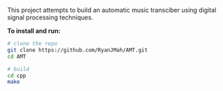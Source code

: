 This project attempts to build an automatic music transciber using
digital signal processing techniques.

**To install and run:**

```bash
# clone the repo
git clone https://github.com/RyanJMah/AMT.git
cd AMT

# build
cd cpp
make
```
